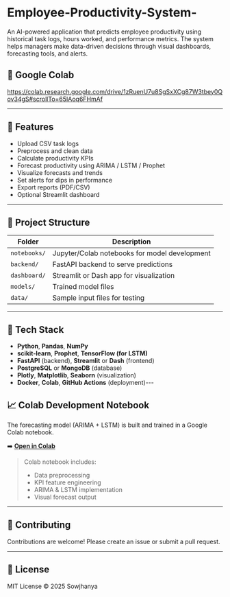 # Employee-Productivity-System-
An AI-powered application that predicts employee productivity using historical task logs, hours worked, and performance metrics. The system helps managers make data-driven decisions through visual dashboards, forecasting tools, and alerts.

## 🔗 Google Colab
https://colab.research.google.com/drive/1zRuenU7u8SgSxXCg87W3tbey0Qov34gS#scrollTo=65IAoq6FHmAf

---

## 🚀 Features

- Upload CSV task logs
- Preprocess and clean data
- Calculate productivity KPIs
- Forecast productivity using ARIMA / LSTM / Prophet
- Visualize forecasts and trends
- Set alerts for dips in performance
- Export reports (PDF/CSV)
- Optional Streamlit dashboard

---

## 📂 Project Structure

| Folder | Description |
|--------|-------------|
| `notebooks/` | Jupyter/Colab notebooks for model development |
| `backend/`   | FastAPI backend to serve predictions |
| `dashboard/` | Streamlit or Dash app for visualization |
| `models/`    | Trained model files |
| `data/`      | Sample input files for testing |

---

## 🧰 Tech Stack

- **Python**, **Pandas**, **NumPy**
- **scikit-learn**, **Prophet**, **TensorFlow (for LSTM)**
- **FastAPI** (backend), **Streamlit** or **Dash** (frontend)
- **PostgreSQL** or **MongoDB** (database)
- **Plotly**, **Matplotlib**, **Seaborn** (visualization)
- **Docker**, **Colab**, **GitHub Actions** (deployment)---

## 📈 Colab Development Notebook

The forecasting model (ARIMA + LSTM) is built and trained in a Google Colab notebook.

➡️ **[Open in Colab](https://colab.research.google.com/drive/1zRuenU7u8SgSxXCg87W3tbey0Qov34gS#scrollTo=65IAoq6FHmAf)**  
> Colab notebook includes:
> - Data preprocessing
> - KPI feature engineering
> - ARIMA & LSTM implementation
> - Visual forecast output

---

## 🤝 Contributing

Contributions are welcome! Please create an issue or submit a pull request.

---

## 📄 License

MIT License © 2025 Sowjhanya 
